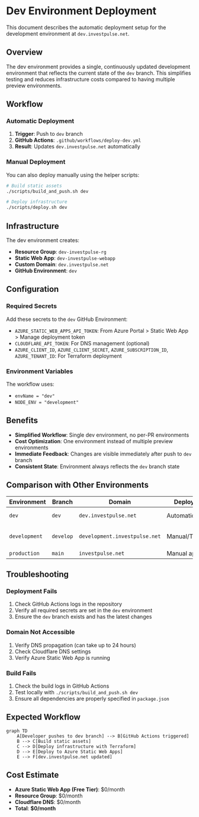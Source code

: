 # Dev Environment Deployment

This document describes the automatic deployment setup for the development environment at `dev.investpulse.net`.

## Overview

The dev environment provides a single, continuously updated development environment that reflects the current state of the `dev` branch. This simplifies testing and reduces infrastructure costs compared to having multiple preview environments.

## Workflow

### Automatic Deployment

1. **Trigger**: Push to `dev` branch
2. **GitHub Actions**: `.github/workflows/deploy-dev.yml`
3. **Result**: Updates `dev.investpulse.net` automatically

### Manual Deployment

You can also deploy manually using the helper scripts:

```bash
# Build static assets
./scripts/build_and_push.sh dev

# Deploy infrastructure
./scripts/deploy.sh dev
```

## Infrastructure

The dev environment creates:
- **Resource Group**: `dev-investpulse-rg`
- **Static Web App**: `dev-investpulse-webapp`
- **Custom Domain**: `dev.investpulse.net`
- **GitHub Environment**: `dev`

## Configuration

### Required Secrets

Add these secrets to the `dev` GitHub Environment:
- `AZURE_STATIC_WEB_APPS_API_TOKEN`: From Azure Portal > Static Web App > Manage deployment token
- `CLOUDFLARE_API_TOKEN`: For DNS management (optional)
- `AZURE_CLIENT_ID`, `AZURE_CLIENT_SECRET`, `AZURE_SUBSCRIPTION_ID`, `AZURE_TENANT_ID`: For Terraform deployment

### Environment Variables

The workflow uses:
- `envName = "dev"`
- `NODE_ENV = "development"`

## Benefits

- **Simplified Workflow**: Single dev environment, no per-PR environments
- **Cost Optimization**: One environment instead of multiple preview environments
- **Immediate Feedback**: Changes are visible immediately after push to `dev` branch
- **Consistent State**: Environment always reflects the `dev` branch state

## Comparison with Other Environments

| Environment | Branch | Domain | Deployment | Purpose |
|-------------|--------|--------|------------|---------|
| `dev` | `dev` | `dev.investpulse.net` | Automatic | Development testing |
| `development` | `develop` | `development.investpulse.net` | Manual/Triggered | Alternative dev environment |
| `production` | `main` | `investpulse.net` | Manual approval | Production |

## Troubleshooting

### Deployment Fails

1. Check GitHub Actions logs in the repository
2. Verify all required secrets are set in the `dev` environment
3. Ensure the `dev` branch exists and has the latest changes

### Domain Not Accessible

1. Verify DNS propagation (can take up to 24 hours)
2. Check Cloudflare DNS settings
3. Verify Azure Static Web App is running

### Build Fails

1. Check the build logs in GitHub Actions
2. Test locally with `./scripts/build_and_push.sh dev`
3. Ensure all dependencies are properly specified in `package.json`

## Expected Workflow

```mermaid
graph TD
    A[Developer pushes to dev branch] --> B[GitHub Actions triggered]
    B --> C[Build static assets]
    C --> D[Deploy infrastructure with Terraform]
    D --> E[Deploy to Azure Static Web Apps]
    E --> F[dev.investpulse.net updated]
```

## Cost Estimate

- **Azure Static Web App (Free Tier)**: $0/month
- **Resource Group**: $0/month  
- **Cloudflare DNS**: $0/month
- **Total**: **$0/month**
